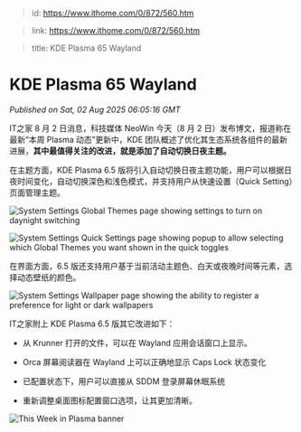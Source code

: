 > id: https://www.ithome.com/0/872/560.htm

> link: https://www.ithome.com/0/872/560.htm

> title: KDE Plasma 65 Wayland

# KDE Plasma 65 Wayland
_Published on Sat, 02 Aug 2025 06:05:16 GMT_

IT之家 8 月 2 日消息，科技媒体 NeoWin 今天（8 月 2 日）发布博文，报道称在最新“本周 Plasma 动态”更新中，KDE 团队概述了优化其生态系统各组件的最新进展，**其中最值得关注的改进，就是添加了自动切换日夜主题。**

在主题方面，KDE Plasma 6.5 版将引入自动切换日夜主题功能，用户可以根据日夜时间变化，自动切换深色和浅色模式，并支持用户从快速设置（Quick Setting）页面管理主题。

![System Settings Global Themes page showing settings to turn on daynight switching](https://img.ithome.com/newsuploadfiles/2025/8/0b950084-b7f9-467d-bd8b-c1e02966e4b5.png?x-bce-process=image/format,f_auto)

![System Settings Quick Settings page showing popup to allow selecting which Global Themes you want shown in the quick toggles](https://img.ithome.com/newsuploadfiles/2025/8/90e8bb3c-04f4-4644-ba28-c982ffe7773f.png?x-bce-process=image/format,f_auto)

在界面方面，6.5 版还支持用户基于当前活动主题色、白天或夜晚时间等元素，选择动态壁纸的颜色。

![System Settings Wallpaper page showing the ability to register a preference for light or dark wallpapers](https://img.ithome.com/newsuploadfiles/2025/8/1ba06981-70dc-4f15-8ee2-910f4e2b6866.png?x-bce-process=image/format,f_auto)

IT之家附上 KDE Plasma 6.5 版其它改进如下：

-   从 Krunner 打开的文件，可以在 Wayland 应用会话窗口上显示。
    
-   Orca 屏幕阅读器在 Wayland 上可以正确地显示 Caps Lock 状态变化
    
-   已配置状态下，用户可以直接从 SDDM 登录屏幕休眠系统
    
-   重新调整桌面图标配置窗口选项，让其更加清晰。
    

![This Week in Plasma banner](https://img.ithome.com/newsuploadfiles/2025/8/ff6e2ef9-816b-4081-aff2-5855c02591ad.png?x-bce-process=image/format,f_auto)
